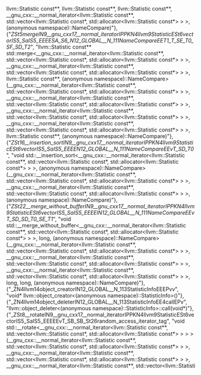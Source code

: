 llvm::Statistic const**, llvm::Statistic const**, llvm::Statistic const**, __gnu_cxx::__normal_iterator<llvm::Statistic const**, std::vector<llvm::Statistic const*, std::allocator<llvm::Statistic const*> > >, (anonymous namespace)::NameCompare)"},
    {"_ZSt5mergeIN9__gnu_cxx17__normal_iteratorIPPKN4llvm9StatisticESt6vectorIS5_SaIS5_EEEESA_S6_N12_GLOBAL__N_111NameCompareEET1_T_SE_T0_SF_SD_T2_", "llvm::Statistic const** std::merge<__gnu_cxx::__normal_iterator<llvm::Statistic const**, std::vector<llvm::Statistic const*, std::allocator<llvm::Statistic const*> > >, __gnu_cxx::__normal_iterator<llvm::Statistic const**, std::vector<llvm::Statistic const*, std::allocator<llvm::Statistic const*> > >, llvm::Statistic const**, (anonymous namespace)::NameCompare>(__gnu_cxx::__normal_iterator<llvm::Statistic const**, std::vector<llvm::Statistic const*, std::allocator<llvm::Statistic const*> > >, __gnu_cxx::__normal_iterator<llvm::Statistic const**, std::vector<llvm::Statistic const*, std::allocator<llvm::Statistic const*> > >, __gnu_cxx::__normal_iterator<llvm::Statistic const**, std::vector<llvm::Statistic const*, std::allocator<llvm::Statistic const*> > >, __gnu_cxx::__normal_iterator<llvm::Statistic const**, std::vector<llvm::Statistic const*, std::allocator<llvm::Statistic const*> > >, llvm::Statistic const**, (anonymous namespace)::NameCompare)"},
    {"_ZSt16__insertion_sortIN9__gnu_cxx17__normal_iteratorIPPKN4llvm9StatisticESt6vectorIS5_SaIS5_EEEEN12_GLOBAL__N_111NameCompareEEvT_SD_T0_", "void std::__insertion_sort<__gnu_cxx::__normal_iterator<llvm::Statistic const**, std::vector<llvm::Statistic const*, std::allocator<llvm::Statistic const*> > >, (anonymous namespace)::NameCompare>(__gnu_cxx::__normal_iterator<llvm::Statistic const**, std::vector<llvm::Statistic const*, std::allocator<llvm::Statistic const*> > >, __gnu_cxx::__normal_iterator<llvm::Statistic const**, std::vector<llvm::Statistic const*, std::allocator<llvm::Statistic const*> > >, (anonymous namespace)::NameCompare)"},
    {"_ZSt22__merge_without_bufferIN9__gnu_cxx17__normal_iteratorIPPKN4llvm9StatisticESt6vectorIS5_SaIS5_EEEElN12_GLOBAL__N_111NameCompareEEvT_SD_SD_T0_SE_T1_", "void std::__merge_without_buffer<__gnu_cxx::__normal_iterator<llvm::Statistic const**, std::vector<llvm::Statistic const*, std::allocator<llvm::Statistic const*> > >, long, (anonymous namespace)::NameCompare>(__gnu_cxx::__normal_iterator<llvm::Statistic const**, std::vector<llvm::Statistic const*, std::allocator<llvm::Statistic const*> > >, __gnu_cxx::__normal_iterator<llvm::Statistic const**, std::vector<llvm::Statistic const*, std::allocator<llvm::Statistic const*> > >, __gnu_cxx::__normal_iterator<llvm::Statistic const**, std::vector<llvm::Statistic const*, std::allocator<llvm::Statistic const*> > >, long, long, (anonymous namespace)::NameCompare)"},
    {"_ZN4llvm14object_creatorIN12_GLOBAL__N_113StatisticInfoEEEPvv", "void* llvm::object_creator<(anonymous namespace)::StatisticInfo>()"},
    {"_ZN4llvm14object_deleterIN12_GLOBAL__N_113StatisticInfoEE4callEPv", "llvm::object_deleter<(anonymous namespace)::StatisticInfo>::call(void*)"},
    {"_ZSt8__rotateIN9__gnu_cxx17__normal_iteratorIPPKN4llvm9StatisticESt6vectorIS5_SaIS5_EEEEEvT_SB_SB_St26random_access_iterator_tag", "void std::__rotate<__gnu_cxx::__normal_iterator<llvm::Statistic const**, std::vector<llvm::Statistic const*, std::allocator<llvm::Statistic const*> > > >(__gnu_cxx::__normal_iterator<llvm::Statistic const**, std::vector<llvm::Statistic const*, std::allocator<llvm::Statistic const*> > >, __gnu_cxx::__normal_iterator<llvm::Statistic const**, std::vector<llvm::Statistic const*, std::allocator<llvm::Statistic const*> > >, __gnu_cxx::__normal_iterator<llvm::Statistic const**, std::vector<llvm::Statisti